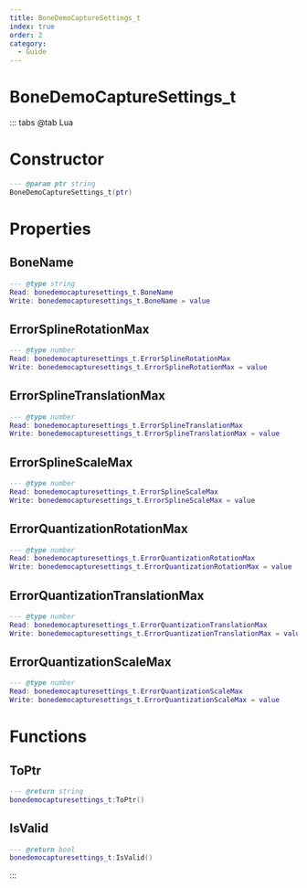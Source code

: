 ```yaml
---
title: BoneDemoCaptureSettings_t
index: true
order: 2
category:
  - Guide
---
```


# BoneDemoCaptureSettings_t

::: tabs
@tab Lua
# Constructor
```lua
--- @param ptr string
BoneDemoCaptureSettings_t(ptr)
```
# Properties
## BoneName 
```lua
--- @type string
Read: bonedemocapturesettings_t.BoneName
Write: bonedemocapturesettings_t.BoneName = value
```
## ErrorSplineRotationMax 
```lua
--- @type number
Read: bonedemocapturesettings_t.ErrorSplineRotationMax
Write: bonedemocapturesettings_t.ErrorSplineRotationMax = value
```
## ErrorSplineTranslationMax 
```lua
--- @type number
Read: bonedemocapturesettings_t.ErrorSplineTranslationMax
Write: bonedemocapturesettings_t.ErrorSplineTranslationMax = value
```
## ErrorSplineScaleMax 
```lua
--- @type number
Read: bonedemocapturesettings_t.ErrorSplineScaleMax
Write: bonedemocapturesettings_t.ErrorSplineScaleMax = value
```
## ErrorQuantizationRotationMax 
```lua
--- @type number
Read: bonedemocapturesettings_t.ErrorQuantizationRotationMax
Write: bonedemocapturesettings_t.ErrorQuantizationRotationMax = value
```
## ErrorQuantizationTranslationMax 
```lua
--- @type number
Read: bonedemocapturesettings_t.ErrorQuantizationTranslationMax
Write: bonedemocapturesettings_t.ErrorQuantizationTranslationMax = value
```
## ErrorQuantizationScaleMax 
```lua
--- @type number
Read: bonedemocapturesettings_t.ErrorQuantizationScaleMax
Write: bonedemocapturesettings_t.ErrorQuantizationScaleMax = value
```
# Functions
## ToPtr
```lua
--- @return string
bonedemocapturesettings_t:ToPtr()
```
## IsValid
```lua
--- @return bool
bonedemocapturesettings_t:IsValid()
```

:::